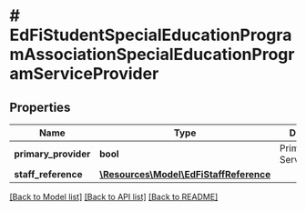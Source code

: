 # # EdFiStudentSpecialEducationProgramAssociationSpecialEducationProgramServiceProvider

## Properties

Name | Type | Description | Notes
------------ | ------------- | ------------- | -------------
**primary_provider** | **bool** | Primary ServiceProvider. | [optional]
**staff_reference** | [**\Resources\Model\EdFiStaffReference**](EdFiStaffReference.md) |  |

[[Back to Model list]](../../README.md#models) [[Back to API list]](../../README.md#endpoints) [[Back to README]](../../README.md)

